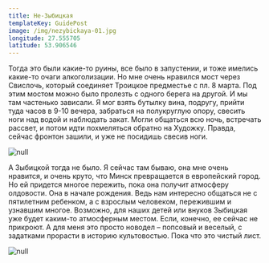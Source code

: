 ```yaml
---
title: Не-Зыбицкая
templateKey: GuidePost
image: /img/nezybickaya-01.jpg
longitude: 27.555705
latitude: 53.906546
---
```

Тогда это были какие-то руины, все было в запустении, и тоже имелись какие-то очаги алкоголизации. Но мне очень нравился мост через Свислочь, который соединяет Троицкое предместье с пл. 8 марта. Под этим мостом можно было пролезть с одного берега на другой. И мы там частенько зависали. Я мог взять бутылку вина, подругу, прийти туда часов в 9-10 вечера, забраться на полукруглую опору, свесить ноги над водой и наблюдать закат. Могли общаться всю ночь, встречать рассвет, и потом идти похмеляться обратно на Художку. Правда, сейчас фронтон зашили, и уже не посидишь свесив ноги.

![null](/img/nezybickaya-02.jpg)

 А Зыбицкой тогда не было. Я сейчас там бываю, она мне очень нравится, и очень круто, что Минск превращается в европейский город. Но ей придется многое пережить, пока она получит атмосферу олдовости. Она в начале рождения. Ведь нам интересно общаться не с пятилетним ребенком, а с взрослым человеком, пережившим и узнавшим многое. Возможно, для наших детей или внуков Зыбицкая уже будет каким-то атмосферным местом. Если, конечно, ее сейчас не прикроют. А для меня это просто новодел – попсовый и веселый, с задатками прорасти в историю культовостью. Пока что это чистый лист.

![null](/img/nezybickaya-03.jpg)
